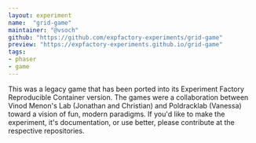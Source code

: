 ```yaml
---
layout: experiment
name:  "grid-game"
maintainer: "@vsoch"
github: "https://github.com/expfactory-experiments/grid-game"
preview: "https://expfactory-experiments.github.io/grid-game"
tags:
- phaser
- game
---
```


This was a legacy game that has been ported into its Experiment Factory Reproducible Container version. The games were a collaboration between Vinod Menon's Lab (Jonathan and Christian) and Poldracklab (Vanessa) toward a vision of fun, modern paradigms. If you'd like to make the experiment, it's documentation, or use better, please contribute at the respective repositories.
